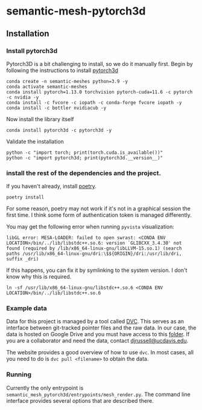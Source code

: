 # semantic-mesh-pytorch3d

## Installation

### Install pytorch3d
Pytorch3D is a bit challenging to install, so we do it manually first. Begin by following the instructions to install [pytorch3d](https://github.com/facebookresearch/pytorch3d/blob/main/INSTALL.md)

```
conda create -n semantic-meshes python=3.9 -y
conda activate semantic-meshes
conda install pytorch=1.13.0 torchvision pytorch-cuda=11.6 -c pytorch -c nvidia -y
conda install -c fvcore -c iopath -c conda-forge fvcore iopath -y
conda install -c bottler nvidiacub -y
```

Now install the library itself

```
conda install pytorch3d -c pytorch3d -y
```

Validate the installation

```
python -c "import torch; print(torch.cuda.is_available())"
python -c "import pytorch3d; print(pytorch3d.__version__)"
```

### install the rest of the dependencies and the project.
If you haven't already, install [poetry](https://python-poetry.org/docs/).

```
poetry install
```
For some reason, poetry may not work if it's not in a graphical session the first time. I think some form of authentication token is managed differently.

You may get the following error when running `pyvista` visualization:
```
libGL error: MESA-LOADER: failed to open swrast: <CONDA ENV LOCATION>/bin/../lib/libstdc++.so.6: version `GLIBCXX_3.4.30' not found (required by /lib/x86_64-linux-gnu/libLLVM-15.so.1) (search paths /usr/lib/x86_64-linux-gnu/dri:\$${ORIGIN}/dri:/usr/lib/dri, suffix _dri)
```
If this happens, you can fix it by symlinking to the system version. I don't know why this is required.
```
ln -sf /usr/lib/x86_64-linux-gnu/libstdc++.so.6 <CONDA ENV LOCATION>/bin/../lib/libstdc++.so.6
```

### Example data
Data for this project is managed by a tool called [DVC](https://dvc.org/doc/install). This serves as an interface between git-tracked pointer files and the raw data. In our case, the data is hosted on Google Drive and you must have access to this [folder](https://drive.google.com/drive/folders/1vnnodshTUeZ6zXPdSdr9OPpYTU1dVdzk). If you are a collaborator and need the data, contact <djrussell@ucdavis.edu>.

The website provides a good overview of how to use `dvc`. In most cases, all you need to do is `dvc pull <filename>` to obtain the data.

### Running
Currently the only entrypoint is `semantic_mesh_pytorch3d/entrypoints/mesh_render.py`. The command line interface provides several options that are described there.
